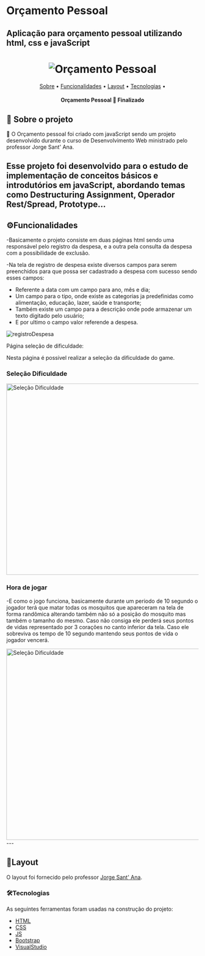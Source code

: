 # Orçamento Pessoal
## Aplicação para orçamento pessoal utilizando html, css e javaScript
<h1 align="center">
  <img title="Orçamento Pessoal" src="imagens/logo.png" />
</h1>

<p align="center">
 <a href="#sobre-o-projeto">Sobre</a> •
 <a href="#funcionalidades">Funcionalidades</a> •
 <a href="#layout">Layout</a> • 
 <a href="#tecnologias">Tecnologias</a> • 
</p>

<h4 align="center"> 
	 Orçamento Pessoal 💸 Finalizado
</h4>

## 💸 Sobre o projeto

💸 O Orçamento pessoal foi criado com javaScript sendo um projeto desenvolvido durante o curso de Desenvolvimento Web ministrado pelo professor Jorge Sant' Ana.

Esse projeto foi desenvolvido para o estudo de implementação de conceitos básicos e introdutórios em javaScript, abordando temas como Destructuring Assignment, Operador Rest/Spread, Prototype...
---

## ⚙Funcionalidades

-Basicamente o projeto consiste em duas páginas html sendo uma responsável pelo registro da despesa, e a outra pela consulta da despesa com a possibilidade de exclusão. 

-Na tela de registro de despesa existe diversos campos para serem preenchidos para que possa ser cadastrado a despesa com sucesso sendo esses campos:
  - Referente a data com um campo para ano, mês e dia;
  - Um campo para o tipo, onde existe as categorias ja predefinidas como alimentação, educação, lazer, saúde e transporte;
  - Também existe um campo para a descrição onde pode armazenar um texto digitado pelo usuário;
  - E por ultimo o campo valor referende a despesa.
  
  <img title="registroDespesa" src="imagens/tela_selecao_dificuldade.png"/>

  Página seleção de dificuldade:
  
  Nesta página é possivel realizar a seleção da dificuldade do game.
  
  <h3>Seleção Dificuldade</h3>
  <img title="Seleção Dificuldade" src="imagens/tela_selecao_dificuldade.png" width="700" height="500"/>
  
  <h3>Hora de jogar</h3>
  
  -E como o jogo funciona, basicamente durante um periodo de 10 segundo o jogador terá que matar todas os mosquitos que apareceram na tela de forma randômica alterando
  também não só a posição do mosquito mas também o tamanho do mesmo. Caso não consiga ele perderá seus pontos de vidas representado por 3 corações no canto inferior da tela.
  Caso ele sobreviva os tempo de 10 segundo mantendo seus pontos de vida o jogador vencerá.
  
  <img title="Seleção Dificuldade" src="gif/jogando.gif" width="700" height="500"/>
  ---

## 🎨Layout

O layout foi fornecido pelo professor 
[Jorge Sant' Ana](https://www.linkedin.com/in/jorgesantanabr/).


### 🛠Tecnologias

As seguintes ferramentas foram usadas na construção do projeto:

- [HTML](https://www.w3schools.com/html/default.asp)
- [CSS](https://www.w3schools.com/css/)
- [JS](https://developer.mozilla.org/pt-BR/docs/Web/JavaScript)
- [Bootstrap](https://getbootstrap.com/)
- [VisualStudio](https://visualstudio.microsoft.com/pt-br/)
